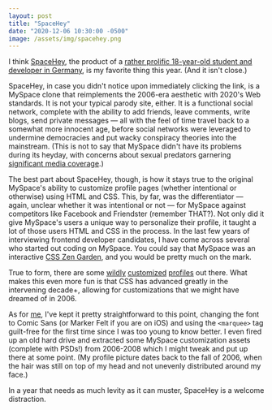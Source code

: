 ```yaml
---
layout: post
title: "SpaceHey"
date: "2020-12-06 10:30:00 -0500"
image: /assets/img/spacehey.png
---
```


I think [SpaceHey](https://spacehey.com), the product of a [rather prolific 18-year-old student and developer in Germany](https://àn.de), is my favorite thing this year. (And it isn't close.)

SpaceHey, in case you didn't notice upon immediately clicking the link, is a MySpace clone that reimplements the 2006-era aesthetic with 2020's Web standards. It is not your typical parody site, either. It is a functional social network, complete with the ability to add friends, leave comments, write blogs, send private messages — all with the feel of time travel back to a somewhat more innocent age, before social networks were leveraged to undermine democracies and put wacky conspiracy theories into the mainstream. (This is not to say that MySpace didn't have its problems during its heyday, with concerns about sexual predators garnering [significant media coverage](https://www.nbcnews.com/id/wbna28999365).)

The best part about SpaceHey, though, is how it stays true to the original MySpace's ability to customize profile pages (whether intentional or otherwise) using HTML and CSS. This, by far, was the differentiator — again, unclear whether it was intentional or not — for MySpace against competitors like Facebook and Friendster (remember THAT?). Not only did it give MySpace's users a unique way to personalize their profile, it taught a lot of those users HTML and CSS in the process. In the last few years of interviewing frontend developer candidates, I have come across several who started out coding on MySpace. You could say that MySpace was an interactive [CSS Zen Garden](http://www.csszengarden.com), and you would be pretty much on the mark.

True to form, there are some [wildly](https://spacehey.com/contra) [customized](https://spacehey.com/yaya_cheshirecat) [profiles](https://spacehey.com/rosieholliday) out there. What makes this even more fun is that CSS has advanced greatly in the intervening decade+, allowing for customizations that we might have dreamed of in 2006.

As for [me](https://spacehey.com/jaredwsmith), I've kept it pretty straightforward to this point, changing the font to Comic Sans (or Marker Felt if you are on iOS) and using the `<marquee>` tag guilt-free for the first time since I was too young to know better. I even fired up an old hard drive and extracted some MySpace customization assets (complete with PSDs!) from 2006-2008 which I might tweak and put up there at some point. (My profile picture dates back to the fall of 2006, when the hair was still on top of my head and not unevenly distributed around my face.)

In a year that needs as much levity as it can muster, SpaceHey is a welcome distraction.
